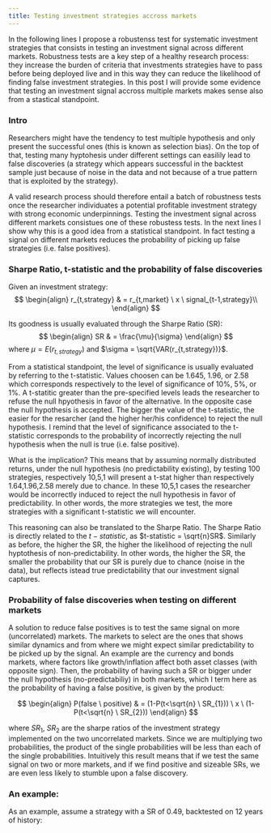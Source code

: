 ```yaml
---
title: Testing investment strategies accross markets
---
```


In the following lines I propose a robustenss test for systematic investment strategies that consists in testing an investment signal across different markets. 
Robustness tests are a key step of a healthy research process: they increase the burden of criteria that investments strategies have to pass before being deployed live and in this way they can reduce the likelihood of finding false investment strategies. 
In this post I will provide some evidence that testing an investment signal accross multiple markets makes sense also from a stastical standpoint.

### Intro 

Researchers might have the tendency to test multiple hypothesis and only present the successful ones (this is known as selection bias). On the top of that, testing many hyptohesis under different settings can easilily lead to false discoveries (a strategy which appears successful in the backtest sample just because of noise in the data and not because of a true pattern that is exploited by the strategy).

A valid research process should therefore entail a batch of robustness tests once the researcher individuates a potential profitable investment strategy with strong economic underpinnings. Testing the investment signal across different markets consistues one of these robustess tests. In the next lines I show why this is a good idea from a statistical standpoint. In fact testing a signal on different markets reduces the probability of picking up false strategies (i.e. false positives).

### Sharpe Ratio, t-statistic and the probability of false discoveries

Given an investment strategy:
$$
\begin{align}
r_{t,strategy} & = r_{t,market} \ x \ signal_{t-1,strategy}\\
\end{align}
$$

Its goodness is usually evaluated through the Sharpe Ratio (SR):
$$
\begin{align}
SR & = \frac{\mu}{\sigma}
\end{align}
$$
where $\mu = E(r_{t,strategy})$ and $\sigma = \sqrt{VAR(r_{t,strategy})}$. 

From a statistical standpoint, the level of significance is usually evaluated by referring to the t-statistic. Values choosen can be 1.645, 1.96, or 2.58 which corresponds respectively to the level of significance of 10%, 5%, or 1%. 
A t-statitic greater than the pre-specified levels leads the researcher to refuse the null hpyothesis in favor of the alternative. In the opposite case the null hypothesis is accepted. The bigger the value of the t-statistic, the easier for the resarcher (and the higher her/his confidence) to reject the null hypothesis.
I remind that the level of significance associated to the t-statistic corresponds to the probability of incorrectly rejecting the null hypothesis when the null is true (i.e. false positive). 

What is the implication? This means that by assuming normally distributed returns, under the null hypothesis (no predictability existing), by testing 100 strategies, respectively 10,5,1 will present a t-stat higher than respectively 1.64,1.96,2.58 merely due to chance. In these 10,5,1 cases the researcher would be incorrectly induced to reject the null hypothesis in favor of predictability. In other words, the more strategies we test, the more strategies with a significant t-statistic we will encounter.

This reasoning can also be translated to the Sharpe Ratio. The Sharpe Ratio is directly related to the $t-statistic$, as  $t-statistic = \sqrt{n}SR$. Similarly as before, the higher the SR, the higher the likelihood of rejecting the null hyptothesis of non-predictability. In other words, the higher the SR, the smaller the probability that our SR is purely due to chance (noise in the data), but reflects istead true predictability that our investment signal captures. 

### Probability of false discoveries when testing on different markets

A solution to reduce false positives is to test the same signal on more (uncorrelated) markets. The markets to select are the ones that shows similar dynamics and from where we might expect similar predictability to be picked up by the signal. An example are the currency and bonds markets, where factors like growth/inflation affect both asset classes (with opposite sign). Then, the probability of having such a SR or bigger  under the null hypothesis (no-predictabiliy) in both markets, which I term here as the probability of having a false positive, is given by the product:

$$
\begin{align}
P(false \ positive) & = (1-P(t<\sqrt{n} \ SR_{1})) \  x \  (1-P(t<\sqrt{n} \ SR_{2}))
\end{align}
$$

where $SR_1$, $SR_2$ are the sharpe ratios of the investment strategy implemented on the two uncorrelated markets. Since we are multiplying two probabilities, the product of the single probabilities will be less than each of the single probabilities. Intuitively this result means that if we test the same signal on two or more markets, and if we find positive and sizeable SRs, we are even less likely to stumble upon a false discovery.

### An example:

As an example, assume a strategy with a SR of 0.49, backtested on 12 years of history:

<script type="text/x-mathjax-config">
MathJax.Hub.Config({
tex2jax: {
inlineMath: [['$','$'], ['\\(','\\)']],
processEscapes: true},
jax: ["input/TeX","input/MathML","input/AsciiMath","output/CommonHTML"],
extensions: ["tex2jax.js","mml2jax.js","asciimath2jax.js","MathMenu.js","MathZoom.js","AssistiveMML.js", "[Contrib]/a11y/accessibility-menu.js"],
TeX: {
extensions: ["AMSmath.js","AMSsymbols.js","noErrors.js","noUndefined.js"],
equationNumbers: {
autoNumber: "AMS"
}
}
});
</script>
